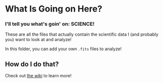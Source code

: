 # What Is Going on Here?

### I'll tell you what's goin' on: SCIENCE!

These are all the files that actually contain the scientific data I (and probably you) want to look at and analyze!

In this folder, you can add your own `.fits` files to analyze!

## How do I do that?

Check out [the wiki](https://github.com/Wo0fle/SFRCP/wiki) to learn more!
